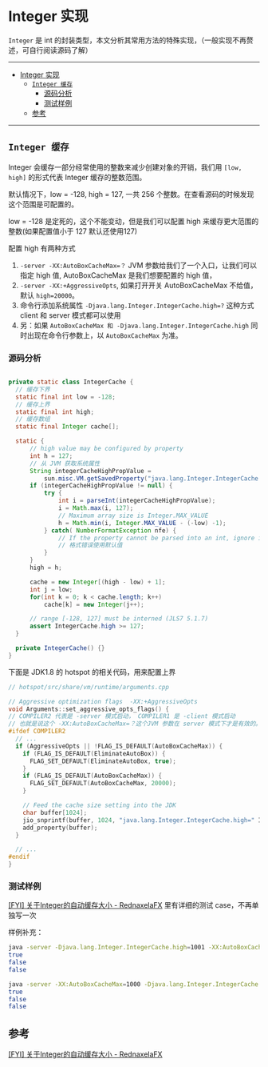 # Integer 实现

`Integer` 是 int 的封装类型，本文分析其常用方法的特殊实现，（一般实现不再赘述，可自行阅读源码了解）

---

- [Integer 实现](#integer-%E5%AE%9E%E7%8E%B0)
  - [`Integer 缓存`](#integer-%E7%BC%93%E5%AD%98)
    - [源码分析](#%E6%BA%90%E7%A0%81%E5%88%86%E6%9E%90)
    - [测试样例](#%E6%B5%8B%E8%AF%95%E6%A0%B7%E4%BE%8B)
  - [参考](#%E5%8F%82%E8%80%83)

---

## `Integer 缓存`

Integer 会缓存一部分经常使用的整数来减少创建对象的开销，我们用 `[low, high]` 的形式代表 Integer 缓存的整数范围。

默认情况下，low = -128, high = 127, 一共 256 个整数。在查看源码的时候发现这个范围是可配置的。

low = -128 是定死的，这个不能变动，但是我们可以配置 high 来缓存更大范围的整数(如果配置值小于 127 默认还使用127)

配置 high 有两种方式

1. `-server -XX:AutoBoxCacheMax=？` JVM 参数给我们了一个入口，让我们可以指定 high 值,  AutoBoxCacheMax 是我们想要配置的 high 值，
2. `-server -XX:+AggressiveOpts`, 如果打开开关 AutoBoxCacheMax 不给值，默认 `high=20000`。
3. 命令行添加系统属性 `-Djava.lang.Integer.IntegerCache.high=?` 这种方式 client 和 server 模式都可以使用
4. 另：如果 `AutoBoxCacheMax 和 -Djava.lang.Integer.IntegerCache.high` 同时出现在命令行参数上，以 `AutoBoxCacheMax` 为准。

### 源码分析

```java

private static class IntegerCache {
  // 缓存下界
  static final int low = -128;
  // 缓存上界
  static final int high;
  // 缓存数组
  static final Integer cache[];

  static {
      // high value may be configured by property
      int h = 127;
      // 从 JVM 获取系统属性
      String integerCacheHighPropValue =
          sun.misc.VM.getSavedProperty("java.lang.Integer.IntegerCache.high");
      if (integerCacheHighPropValue != null) {
          try {
              int i = parseInt(integerCacheHighPropValue);
              i = Math.max(i, 127);
              // Maximum array size is Integer.MAX_VALUE
              h = Math.min(i, Integer.MAX_VALUE - (-low) -1);
          } catch( NumberFormatException nfe) {
              // If the property cannot be parsed into an int, ignore it.
              // 格式错误使用默认值
          }
      }
      high = h;

      cache = new Integer[(high - low) + 1];
      int j = low;
      for(int k = 0; k < cache.length; k++)
          cache[k] = new Integer(j++);

      // range [-128, 127] must be interned (JLS7 5.1.7)
      assert IntegerCache.high >= 127;
  }

  private IntegerCache() {}
}
```

下面是 JDK1.8 的 hotspot 的相关代码，用来配置上界

```cpp
// hotspot/src/share/vm/runtime/arguments.cpp

// Aggressive optimization flags  -XX:+AggressiveOpts
void Arguments::set_aggressive_opts_flags() {
// COMPILER2 代表是 -server 模式启动， COMPILER1 是 -client 模式启动
// 也就是说这个 -XX:AutoBoxCacheMax=？这个JVM 参数在 server 模式下才是有效的。
#ifdef COMPILER2
  // ...
  if (AggressiveOpts || !FLAG_IS_DEFAULT(AutoBoxCacheMax)) {
    if (FLAG_IS_DEFAULT(EliminateAutoBox)) {
      FLAG_SET_DEFAULT(EliminateAutoBox, true);
    }
    if (FLAG_IS_DEFAULT(AutoBoxCacheMax)) {
      FLAG_SET_DEFAULT(AutoBoxCacheMax, 20000);
    }

    // Feed the cache size setting into the JDK
    char buffer[1024];
    jio_snprintf(buffer, 1024, "java.lang.Integer.IntegerCache.high=" INTX_FORMAT, AutoBoxCacheMax);
    add_property(buffer);
  }

  // ...
#endif
}
```

### 测试样例

[[FYI] 关于Integer的自动缓存大小 - RednaxelaFX](https://rednaxelafx.iteye.com/blog/680746) 里有详细的测试 case，不再单独写一次

样例补充：

```bash
java -server -Djava.lang.Integer.IntegerCache.high=1001 -XX:AutoBoxCacheMax=1000 me.rainstorm.fod.lang.TestAutoBoxCache
true
false
false
```

```bash
java -server -XX:AutoBoxCacheMax=1000 -Djava.lang.Integer.IntegerCache.high=1001 me.rainstorm.fod.lang.TestAutoBoxCache
true
false
false
```

## 参考

[[FYI] 关于Integer的自动缓存大小 - RednaxelaFX](https://rednaxelafx.iteye.com/blog/680746)
